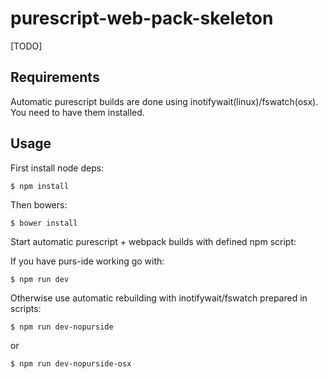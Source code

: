 # purescript-web-pack-skeleton

[TODO] 

## Requirements

Automatic purescript builds are done using inotifywait(linux)/fswatch(osx).
You need to have them installed.


## Usage

First install node deps:

    $ npm install
    
Then bowers:

    $ bower install


Start automatic purescript + webpack builds with defined npm script:

If you have purs-ide working go with:

    $ npm run dev

Otherwise use automatic rebuilding with inotifywait/fswatch prepared in scripts:

    $ npm run dev-nopurside
    
  or

    $ npm run dev-nopurside-osx
